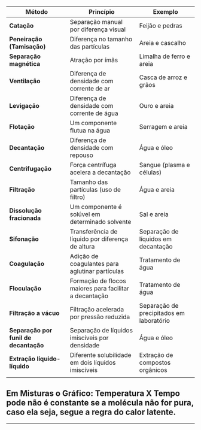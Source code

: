 | **Método**                            | **Princípio**                                          | **Exemplo**                              |
| ------------------------------------- | ------------------------------------------------------ | ---------------------------------------- |
| **Catação**                           | Separação manual por diferença visual                  | Feijão e pedras                          |
| **Peneiração (Tamisação)**            | Diferença no tamanho das partículas                    | Areia e cascalho                         |
| **Separação magnética**               | Atração por ímãs                                       | Limalha de ferro e areia                 |
| **Ventilação**                        | Diferença de densidade com corrente de ar              | Casca de arroz e grãos                   |
| **Levigação**                         | Diferença de densidade com corrente de água            | Ouro e areia                             |
| **Flotação**                          | Um componente flutua na água                           | Serragem e areia                         |
| **Decantação**                        | Diferença de densidade com repouso                     | Água e óleo                              |
| **Centrifugação**                     | Força centrífuga acelera a decantação                  | Sangue (plasma e células)                |
| **Filtração**                         | Tamanho das partículas (uso de filtro)                 | Água e areia                             |
| **Dissolução fracionada**             | Um componente é solúvel em determinado solvente        | Sal e areia                              |
| **Sifonação**                         | Transferência de líquido por diferença de altura       | Separação de líquidos em decantação      |
| **Coagulação**                        | Adição de coagulantes para aglutinar partículas        | Tratamento de água                       |
| **Floculação**                        | Formação de flocos maiores para facilitar a decantação | Tratamento de água                       |
| **Filtração a vácuo**                 | Filtração acelerada por pressão reduzida               | Separação de precipitados em laboratório |
| **Separação por funil de decantação** | Separação de líquidos imiscíveis por densidade         | Água e óleo                              |
| **Extração líquido-líquido**          | Diferente solubilidade em dois líquidos imiscíveis     | Extração de compostos orgânicos          |
|                                       |                                                        |                                          |

## Em Misturas o Gráfico: Temperatura X Tempo pode não é constante se a molécula não for pura, caso ela seja, segue a regra do calor latente.


---
